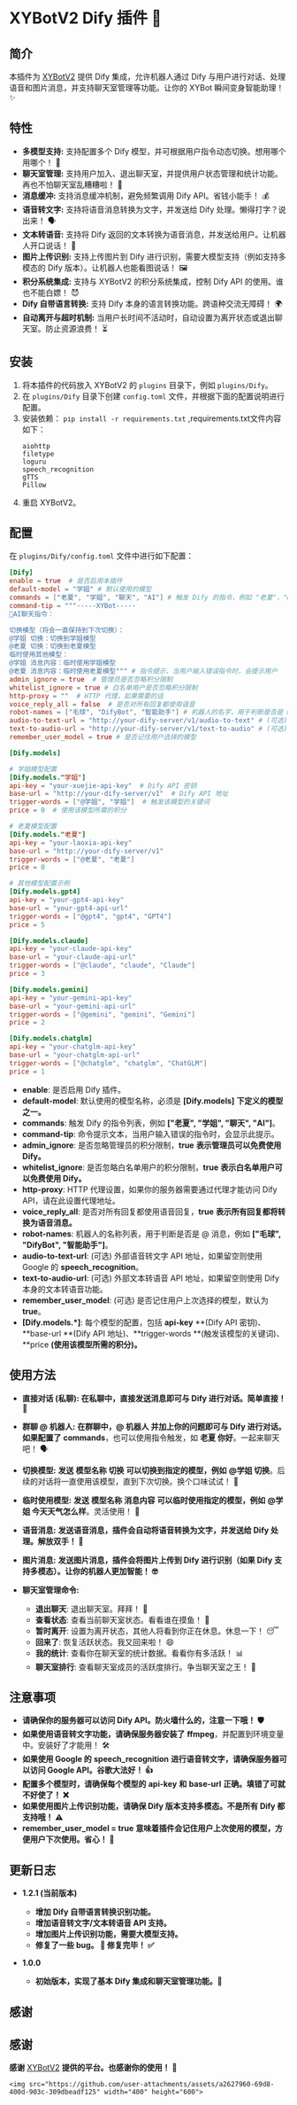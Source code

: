 # XYBotV2 Dify 插件 🤖

## 简介

本插件为 [XYBotV2](https://github.com/HenryXiaoYang/XYBotV2) 提供 Dify 集成，允许机器人通过 Dify 与用户进行对话、处理语音和图片消息，并支持聊天室管理等功能。让你的 XYBot 瞬间变身智能助理！✨

## 特性

* **多模型支持:**  支持配置多个 Dify 模型，并可根据用户指令动态切换。想用哪个用哪个！ 🤩
* **聊天室管理:**  支持用户加入、退出聊天室，并提供用户状态管理和统计功能。再也不怕聊天室乱糟糟啦！ 🧹
* **消息缓冲:**  支持消息缓冲机制，避免频繁调用 Dify API。省钱小能手！ 💰
* **语音转文字:**  支持将语音消息转换为文字，并发送给 Dify 处理。懒得打字？说出来！ 🗣️
* **文本转语音:**  支持将 Dify 返回的文本转换为语音消息，并发送给用户。让机器人开口说话！ 📢
* **图片上传识别:**  支持上传图片到 Dify 进行识别，需要大模型支持（例如支持多模态的 Dify 版本）。让机器人也能看图说话！ 🖼️
* **积分系统集成:**  支持与 XYBotV2 的积分系统集成，控制 Dify API 的使用。谁也不能白嫖！ 😈
* **Dify 自带语言转换:**  支持 Dify 本身的语言转换功能。跨语种交流无障碍！ 🌍
* **自动离开与超时机制:**  当用户长时间不活动时，自动设置为离开状态或退出聊天室。防止资源浪费！ ⏳

## 安装

1. 将本插件的代码放入 XYBotV2 的 `plugins` 目录下，例如 `plugins/Dify`。
2. 在 `plugins/Dify` 目录下创建 `config.toml` 文件，并根据下面的配置说明进行配置。
3. 安装依赖： `pip install -r requirements.txt` ,requirements.txt文件内容如下：
    ```
    aiohttp
    filetype
    loguru
    speech_recognition
    gTTS
    Pillow
    ```
4. 重启 XYBotV2。

## 配置

在 `plugins/Dify/config.toml` 文件中进行如下配置：

```toml
[Dify]
enable = true  # 是否启用本插件
default-model = "学姐" # 默认使用的模型
commands = ["老夏", "学姐", "聊天", "AI"] # 触发 Dify 的指令，例如 "老夏"，"@学姐" 等
command-tip = """-----XYBot-----
💬AI聊天指令：

切换模型（将会一直保持到下次切换）：
@学姐 切换：切换到学姐模型
@老夏 切换：切换到老夏模型
临时使用其他模型：
@学姐 消息内容：临时使用学姐模型
@老夏 消息内容：临时使用老夏模型""" # 指令提示，当用户输入错误指令时，会提示用户
admin_ignore = true  # 管理员是否忽略积分限制
whitelist_ignore = true # 白名单用户是否忽略积分限制
http-proxy = ""  # HTTP 代理，如果需要的话
voice_reply_all = false  # 是否对所有回复都使用语音
robot-names = ["毛球", "DifyBot", "智能助手"] # 机器人的名字，用于判断是否是 @ 消息
audio-to-text-url = "http://your-dify-server/v1/audio-to-text" # (可选)外部语音转文字API地址。留空则使用谷歌的speech_recognition。
text-to-audio-url = "http://your-dify-server/v1/text-to-audio" # (可选)外部文本转语音API地址，如果留空则使用Dify本身的文本转语音功能。
remember_user_model = true # 是否记住用户选择的模型

[Dify.models]

# 学姐模型配置
[Dify.models."学姐"]
api-key = "your-xuejie-api-key"  # Dify API 密钥
base-url = "http://your-dify-server/v1"  # Dify API 地址
trigger-words = ["@学姐", "学姐"]  # 触发该模型的关键词
price = 0  # 使用该模型所需的积分

# 老夏模型配置
[Dify.models."老夏"]
api-key = "your-laoxia-api-key"
base-url = "http://your-dify-server/v1"
trigger-words = ["@老夏", "老夏"]
price = 0

# 其他模型配置示例
[Dify.models.gpt4]
api-key = "your-gpt4-api-key"
base-url = "your-gpt4-api-url"
trigger-words = ["@gpt4", "gpt4", "GPT4"]
price = 5

[Dify.models.claude]
api-key = "your-claude-api-key"
base-url = "your-claude-api-url"
trigger-words = ["@claude", "claude", "Claude"]
price = 3

[Dify.models.gemini]
api-key = "your-gemini-api-key"
base-url = "your-gemini-api-url"
trigger-words = ["@gemini", "gemini", "Gemini"]
price = 2

[Dify.models.chatglm]
api-key = "your-chatglm-api-key"
base-url = "your-chatglm-api-url"
trigger-words = ["@chatglm", "chatglm", "ChatGLM"]
price = 1
```

* **enable**: 是否启用 Dify 插件。
* **default-model**: 默认使用的模型名称，必须是 **[Dify.models]** **下定义的模型之一。**
* **commands**: 触发 Dify 的指令列表，例如 **["老夏", "学姐", "聊天", "AI"]**。
* **command-tip**: 命令提示文本，当用户输入错误的指令时，会显示此提示。
* **admin\_ignore**: 是否忽略管理员的积分限制，**true** **表示管理员可以免费使用 Dify。**
* **whitelist\_ignore**: 是否忽略白名单用户的积分限制，**true** **表示白名单用户可以免费使用 Dify。**
* **http-proxy**: HTTP 代理设置，如果你的服务器需要通过代理才能访问 Dify API，请在此设置代理地址。
* **voice\_reply\_all**: 是否对所有回复都使用语音回复，**true** **表示所有回复都将转换为语音消息。**
* **robot-names**: 机器人的名称列表，用于判断是否是 @ 消息，例如 **["毛球", "DifyBot", "智能助手"]**。
* **audio-to-text-url**: (可选) 外部语音转文字 API 地址，如果留空则使用 Google 的 **speech\_recognition**。
* **text-to-audio-url**: (可选) 外部文本转语音 API 地址，如果留空则使用 Dify 本身的文本转语音功能。
* **remember\_user\_model**: (可选) 是否记住用户上次选择的模型，默认为 **true**。
* **[Dify.models.\*]**: 每个模型的配置，包括 **api-key** **(Dify API 密钥)、**base-url **(Dify API 地址)、**trigger-words **(触发该模型的关键词)、**price **(使用该模型所需的积分)。**


## 使用方法

* **直接对话 (私聊):** **在私聊中，直接发送消息即可与 Dify 进行对话。简单直接！ 💬**
* **群聊 @ 机器人:** **在群聊中，@ 机器人 并加上你的问题即可与 Dify 进行对话。如果配置了** **commands**，也可以使用指令触发，如 **老夏 你好**。一起来聊天吧！ 🗣️
* **切换模型:** **发送** **模型名称 切换** **可以切换到指定的模型，例如** **@学姐 切换**。后续的对话将一直使用该模型，直到下次切换。换个口味试试！ 🔄
* **临时使用模型:** **发送** **模型名称 消息内容** **可以临时使用指定的模型，例如** **@学姐 今天天气怎么样**。灵活使用！ 💫
* **语音消息:** **发送语音消息，插件会自动将语音转换为文字，并发送给 Dify 处理。解放双手！ 🙌**
* **图片消息:** **发送图片消息，插件会将图片上传到 Dify 进行识别（如果 Dify 支持多模态）。让你的机器人更加智能！ 🤓**
* **聊天室管理命令:**

  * **退出聊天**: 退出聊天室。拜拜！ 👋
  * **查看状态**: 查看当前聊天室状态。看看谁在摸鱼！ 👀
  * **暂时离开**: 设置为离开状态，其他人将看到你正在休息。休息一下！ 😴
  * **回来了**: 恢复活跃状态。我又回来啦！ 😄
  * **我的统计**: 查看你在聊天室的统计数据。看看你有多活跃！ 📊
  * **聊天室排行**: 查看聊天室成员的活跃度排行。争当聊天室之王！ 👑

## 注意事项

* **请确保你的服务器可以访问 Dify API。防火墙什么的，注意一下哦！ 🛡️**
* **如果使用语音转文字功能，请确保服务器安装了** **ffmpeg**，并配置到环境变量中。安装好了才能用！ 🛠️
* **如果使用 Google 的** **speech\_recognition** **进行语音转文字，请确保服务器可以访问 Google API。谷歌大法好！ 👍**
* **配置多个模型时，请确保每个模型的** **api-key** **和** **base-url** **正确。填错了可就不好使了！ ❌**
* **如果使用图片上传识别功能，请确保 Dify 版本支持多模态。不是所有 Dify 都支持哦！ ⚠️**
* **remember\_user\_model = true** **意味着插件会记住用户上次使用的模型，方便用户下次使用。省心！ 🥰**

## 更新日志

* **1.2.1 (当前版本)**

  * **增加 Dify 自带语言转换识别功能。**
  * **增加语音转文字/文本转语音 API 支持。**
  * **增加图片上传识别功能，需要大模型支持。**
  * **修复了一些 bug。 🐛 修复完毕！ ✅**
* **1.0.0**

  * **初始版本，实现了基本 Dify 集成和聊天室管理功能。🎉**

## 感谢

## 感谢

**感谢** [XYBotV2](https://github.com/HenryXiaoYang/XYBotV2) **提供的平台。也感谢你的使用！ 🙏**
```
<img src="https://github.com/user-attachments/assets/a2627960-69d8-400d-903c-309dbeadf125" width="400" height="600">
